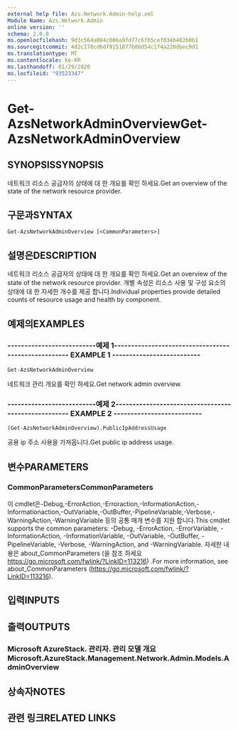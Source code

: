 ```yaml
---
external help file: Azs.Network.Admin-help.xml
Module Name: Azs.Network.Admin
online version: ''
schema: 2.0.0
ms.openlocfilehash: 9d3c564a004c006a9fd77c6fb5cef034b402b0b1
ms.sourcegitcommit: 4d2c178cd6df9151877b08d54c1f4a228dbec9d1
ms.translationtype: MT
ms.contentlocale: ko-KR
ms.lasthandoff: 01/29/2020
ms.locfileid: "93523347"
---
```

# <span data-ttu-id="2fb46-101">Get-AzsNetworkAdminOverview</span><span class="sxs-lookup"><span data-stu-id="2fb46-101">Get-AzsNetworkAdminOverview</span></span>

## <span data-ttu-id="2fb46-102">SYNOPSIS</span><span class="sxs-lookup"><span data-stu-id="2fb46-102">SYNOPSIS</span></span>
<span data-ttu-id="2fb46-103">네트워크 리소스 공급자의 상태에 대 한 개요를 확인 하세요.</span><span class="sxs-lookup"><span data-stu-id="2fb46-103">Get an overview of the state of the network resource provider.</span></span>

## <span data-ttu-id="2fb46-104">구문과</span><span class="sxs-lookup"><span data-stu-id="2fb46-104">SYNTAX</span></span>

```
Get-AzsNetworkAdminOverview [<CommonParameters>]
```

## <span data-ttu-id="2fb46-105">설명은</span><span class="sxs-lookup"><span data-stu-id="2fb46-105">DESCRIPTION</span></span>
<span data-ttu-id="2fb46-106">네트워크 리소스 공급자의 상태에 대 한 개요를 확인 하세요.</span><span class="sxs-lookup"><span data-stu-id="2fb46-106">Get an overview of the state of the network resource provider.</span></span> <span data-ttu-id="2fb46-107">개별 속성은 리소스 사용 및 구성 요소의 상태에 대 한 자세한 개수를 제공 합니다.</span><span class="sxs-lookup"><span data-stu-id="2fb46-107">Individual properties provide detailed counts of resource usage and health by component.</span></span>

## <span data-ttu-id="2fb46-108">예제의</span><span class="sxs-lookup"><span data-stu-id="2fb46-108">EXAMPLES</span></span>

### <span data-ttu-id="2fb46-109">--------------------------예제 1--------------------------</span><span class="sxs-lookup"><span data-stu-id="2fb46-109">-------------------------- EXAMPLE 1 --------------------------</span></span>
```
Get-AzsNetworkAdminOverview
```

<span data-ttu-id="2fb46-110">네트워크 관리 개요를 확인 하세요.</span><span class="sxs-lookup"><span data-stu-id="2fb46-110">Get network admin overview.</span></span>

### <span data-ttu-id="2fb46-111">--------------------------예제 2--------------------------</span><span class="sxs-lookup"><span data-stu-id="2fb46-111">-------------------------- EXAMPLE 2 --------------------------</span></span>
```
(Get-AzsNetworkAdminOverview).PublicIpAddressUsage
```

<span data-ttu-id="2fb46-112">공용 ip 주소 사용을 가져옵니다.</span><span class="sxs-lookup"><span data-stu-id="2fb46-112">Get public ip address usage.</span></span>

## <span data-ttu-id="2fb46-113">변수</span><span class="sxs-lookup"><span data-stu-id="2fb46-113">PARAMETERS</span></span>

### <span data-ttu-id="2fb46-114">CommonParameters</span><span class="sxs-lookup"><span data-stu-id="2fb46-114">CommonParameters</span></span>
<span data-ttu-id="2fb46-115">이 cmdlet은-Debug,-ErrorAction,-Erroraction,-InformationAction,-Informationaction,-OutVariable,-OutBuffer,-PipelineVariable,-Verbose,-WarningAction,-WarningVariable 등의 공통 매개 변수를 지원 합니다.</span><span class="sxs-lookup"><span data-stu-id="2fb46-115">This cmdlet supports the common parameters: -Debug, -ErrorAction, -ErrorVariable, -InformationAction, -InformationVariable, -OutVariable, -OutBuffer, -PipelineVariable, -Verbose, -WarningAction, and -WarningVariable.</span></span> <span data-ttu-id="2fb46-116">자세한 내용은 about_CommonParameters (을 참조 하세요 https://go.microsoft.com/fwlink/?LinkID=113216) .</span><span class="sxs-lookup"><span data-stu-id="2fb46-116">For more information, see about_CommonParameters (https://go.microsoft.com/fwlink/?LinkID=113216).</span></span>

## <span data-ttu-id="2fb46-117">입력</span><span class="sxs-lookup"><span data-stu-id="2fb46-117">INPUTS</span></span>

## <span data-ttu-id="2fb46-118">출력</span><span class="sxs-lookup"><span data-stu-id="2fb46-118">OUTPUTS</span></span>

### <span data-ttu-id="2fb46-119">Microsoft AzureStack. 관리자. 관리 모델 개요</span><span class="sxs-lookup"><span data-stu-id="2fb46-119">Microsoft.AzureStack.Management.Network.Admin.Models.AdminOverview</span></span>

## <span data-ttu-id="2fb46-120">상속자</span><span class="sxs-lookup"><span data-stu-id="2fb46-120">NOTES</span></span>

## <span data-ttu-id="2fb46-121">관련 링크</span><span class="sxs-lookup"><span data-stu-id="2fb46-121">RELATED LINKS</span></span>

